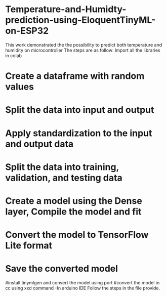 # Temperature-and-Humidty-prediction-using-EloquentTinyML-on-ESP32
This work demonstrated the the possibility to predict both temperature and humidity on microcontroller
The steps are as follow:
Import all the libraries in colab
# Create a dataframe with random values
# Split the data into input and output
# Apply standardization to the input and output data
# Split the data into training, validation, and testing data
# Create a model using the Dense layer, Compile the model and fit
# Convert the model to TensorFlow Lite format
# Save the converted model
#install  tinymlgen and convert the model using port
#convert the model in cc using xxd command
 -In arduino IDE
 Follow the steps in the file provide. 
